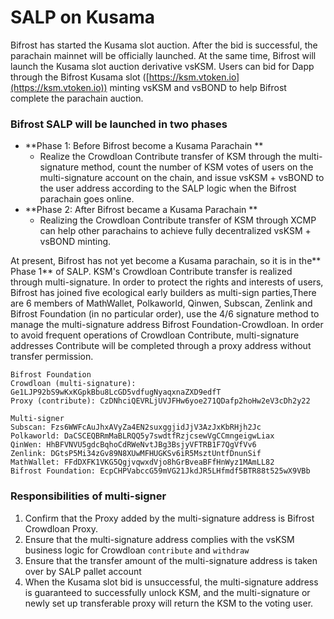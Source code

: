 # SALP on Kusama

Bifrost has started the Kusama slot auction. After the bid is successful, the parachain mainnet will be officially launched. At the same time, Bifrost will launch the Kusama slot auction derivative vsKSM. Users can bid for Dapp through the Bifrost Kusama slot ([https://ksm.vtoken.io](https://ksm.vtoken.io)) minting vsKSM and vsBOND to help Bifrost complete the parachain auction.

### Bifrost SALP will be launched in two phases

* \*\*Phase 1: Before Bifrost become a Kusama Parachain \*\*
  * Realize the Crowdloan Contribute transfer of KSM through the multi-signature method, count the number of KSM votes of users on the multi-signature account on the chain, and issue vsKSM + vsBOND to the user address according to the SALP logic when the Bifrost parachain goes online.
* \*\*Phase 2: After Bifrost became a Kusama Parachain \*\*
  * Realizing the Crowdloan Contribute transfer of KSM through XCMP can help other parachains to achieve fully decentralized vsKSM + vsBOND minting.

At present, Bifrost has not yet become a Kusama parachain, so it is in the\*\* Phase 1\*\* of SALP. KSM's Crowdloan Contribute transfer is realized through multi-signature. In order to protect the rights and interests of users, Bifrost has joined five ecological early builders as multi-sign parties,There are 6 members of MathWallet, Polkaworld, Qinwen, Subscan, Zenlink and Bifrost Foundation (in no particular order), use the 4/6 signature method to manage the multi-signature address Bifrost Foundation-Crowdloan. In order to avoid frequent operations of Crowdloan Contribute, multi-signature addresses Contribute will be completed through a proxy address without transfer permission.

```
Bifrost Foundation
Crowdloan (multi-signature): Ge1LJP92bS9wKxKGpkBbu8LcGD5vdfugNyaqxnaZXD9edfT
Proxy (contribute): CzDNhciQEVRLjUVJFHw6yoe271QDafp2hoHw2eV3cDh2y22
```

```
Multi-signer
Subscan: Fzs6WWFcAuJhxAVyZa4EN2suxggjidJjV3AzJxKbRHjh2Jc
Polkaworld: DaCSCEQBRmMaBLRQQ5y7swdtfRzjcsewVgCCmngeigwLiax
QinWen: HhBFVNVU5gdcBqhoCdRWeNvtJBg3BsjyVFTRB1F7QgVfVv6
Zenlink: DGtsP5Mi34zGv89N8XUwMFHUGKSv6iR5MsztUntfDnunSif
MathWallet: FFdDXFK1VKG5QgjvqwxdVjo8hGrBveaBFfHnWyz1MAmLL82
Bifrost Foundation: EcpCHPVabccG59mVG21JkdJR5LHfmdf5BTR88t525wX9VBb
```

### Responsibilities of multi-signer

1. Confirm that the Proxy added by the multi-signature address is Bifrost Crowdloan Proxy.
2. Ensure that the multi-signature address complies with the vsKSM business logic for Crowdloan `contribute` and `withdraw`
3. Ensure that the transfer amount of the multi-signature address is taken over by SALP pallet account
4. When the Kusama slot bid is unsuccessful, the multi-signature address is guaranteed to successfully unlock KSM, and the multi-signature or newly set up transferable proxy will return the KSM to the voting user.
